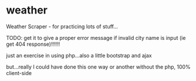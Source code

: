 # weather
Weather Scraper - for practicing lots of stuff...

TODO: get it to give a proper error message if invalid city name is input (ie get 404 response)!!!!!!

just an exercise in using php...also a little bootstrap and ajax

but...really I could have done this one way or another without the php, 100% client-side
